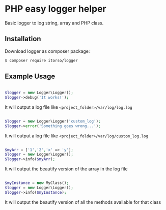 # PHP easy logger helper
Basic logger to log string, array and PHP class.

## Installation
Download logger as composer package:

```bash
$ composer require itorso/logger
```

## Example Usage

```php
	
$logger = new Logger\Logger();
$logger->debug('It works!');

```
It will output a log file like `<project_folder>/var/log/log.log`


```php
	
$logger = new Logger\Logger('custom_log');
$logger->error('Something goes wrong...');

```
It will output a log file like `<project_folder>/var/log/custom_log.log`


```php
	
$myArr = ['1','2','x' => 'y'];
$logger = new Logger\Logger();
$logger->info($myArr);

```
It will output the beautify version of the array in the log file


```php
	
$myInstance = new MyClass();
$logger = new Logger\Logger();
$logger->info($myInstance);

```
It will output the beautify version of all the methods available for that class
